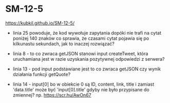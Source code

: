 # SM-12-5
https://kubkil.github.io/SM-12-5/

- linia 25 powoduje, że kod wywołuje zapytania dopóki nie trafi na cytat poniżej 140 znaków co sprawia, że czasami cytat pojawia się po kilkunastu sekundach, jak to inaczej rozwiązać?


- linia 8 - to co zwraca getJSON stanowi input createTweet, która uruchamiana jest w razie uzyskania pozytywnej odpowiedzi z serwera? 
- linia 13 - pod input podstawiane jest to co zwraca getJSON czy wynik działania funkcji getQuote?

- linia 14 - input[0] bo w obiekcie 0 są ID, content, link, title i zamiast 'data.title' może być 'input[0].title' gdyby nie było przypisane do zmiennej? 
np.
https://scr.hu/AwOn67
